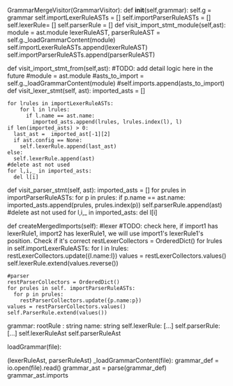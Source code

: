 GrammarMergeVisitor(GrammarVisitor):
  def __init__(self,grammar):
    self.g = grammar
    self.importLexerRuleASTs = []
    self.importParserRuleASTs = []
    self.lexerRule=  []
    self.parserRule = []
  def visit_import_stmt_module(self,ast):
    module = ast.module
    lexerRuleAST, parserRuleAST = self.g._loadGrammarContent(module)
    self.importLexerRuleASTs.append(lexerRuleAST)
    self.importParserRuleASTs.append(parserRuleAST)
    
  def visit_import_stmt_from(self,ast):
    #TODO: add detail logic here in the future
    #module = ast.module
    #asts_to_import =  self.g._loadGrammarContent(module)
    #self.imports.append(asts_to_import)
  def visit_lexer_stmt(self, ast):
    imported_asts = []
    
    for lrules in importLexerRuleASTs:
        for l in lrules:
          if l.name == ast.name:
            imported_asts.append(lrules, lrules.index(l), l)
    if len(imported_asts) > 0:
      last_ast =  imported_ast[-1][2]
      if ast.config == None:
        self.lexerRule.append(last_ast)
    else:
      self.lexerRule.append(ast)
    #delete ast not used
    for l,i,_ in imported_asts:
      del l[i]
  def visit_parser_stmt(self, ast):
    imported_asts = []
    for prules in importParserRuleASTs:
        for p in prules:
          if p.name == ast.name:
            imported_asts.append(prules, prules.index(p))
    self.parserRule.append(ast)
    #delete ast not used
    for l,i,_ in imported_asts:
      del l[i]
      
  def createMergedImports(self):
    #lexer
    #TODO: check here, if import1 has lexerRule1, import2 has lexerRule1, we will use import1's lexerRule1's position. Check if it's correct
    restLexerCollectors = OrderedDict()
    for lrules in self.importLexerRuleASTs:
      for l in lrules:
        restLexerCollectors.update({l.name:l})
    values = restLexerCollectors.values()
    self.lexerRule.extend(values.reverse())
    
    #parser
    restParserCollectors = OrderedDict()
    for prules in self. importParserRuleASTs:
      for p in prules:
        restParserCollectors.update({p.name:p})
    values = restParserCollectors.values()
    self.ParserRule.extend(values())
    
grammar:
  rootRule : string
  name: string
  self.lexerRule: [...]
  self.parserRule: [...]
  self.lexerRuleAst
  self.parserRuleAst
  
  
  
  
  loadGrammar(file):
  
  (lexerRuleAst, parserRuleAst) _loadGrammarContent(file):
    grammar_def = io.open(file).read()
    grammar_ast = parse(grammar_def)
     grammar_ast.imports

